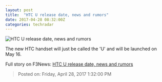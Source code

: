 ```yaml
---
layout: post
title:  "HTC U release date, news and rumors"
date: 2017-04-28 08:32:00Z
categories: techradar
---
```


![HTC U release date, news and rumors](http://cdn.mos.cms.futurecdn.net/4Kgo4MT2Ug8ppXgh3UFZtA-1200-80.jpg)

The new HTC handset will just be called the 'U' and will be launched on May 16.


Full story on F3News: [HTC U release date, news and rumors](http://www.f3nws.com/n/QjTPsE)

> Posted on: Friday, April 28, 2017 1:32:00 PM
